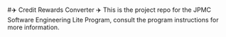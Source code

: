 #:airplane: Credit Rewards Converter :airplane:
This is the project repo for the JPMC Software Engineering Lite Program, consult the program instructions for more information.
 
 
 
